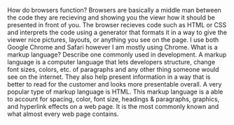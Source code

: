 How do browsers function?
Browsers are basically a middle man between the code they are recieving and showing you the viewr how it should be presented in front of you. The browser recieves code such as HTML or CSS and interprets the code using a generator that formats it in a way to give the viewer nice pictures, layouts, or anything you see on the page. I use both Google Chrome and Safari however I am mostly using Chrome.
What is a markup language? Describe one commonly used in development.
A markup language is a computer language that lets developers structure, change font sizes, colors, etc. of paragraphs and any other thing someone would see on the internet. They also help present information in a way that is better to read for the customer and looks more presentable overall. A very popular type of markup language is HTML. This markup language is a able to account for spacing, color, font size, headings & paragraphs, graphics, and hyperlink effects on a web page. It is the most commonly known and what almost every web page contains.
